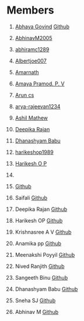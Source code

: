 # Members

1. [Abhaya Govind](https://github.com/orgs/Embedded-Systems-GCEK/people/AbhayaGovind)  [Github](https://github.com/AbhayaGovind)
2. [AbhinavM2005](https://github.com/orgs/Embedded-Systems-GCEK/people/AbhinavM2005)
3. [abhiramc1289](https://github.com/orgs/Embedded-Systems-GCEK/people/abhiramc1289)
4. [Albertjoe007](https://github.com/orgs/Embedded-Systems-GCEK/people/Albertjoe007)
5. [Amarnath](https://github.com/orgs/Embedded-Systems-GCEK/people/amarnath749)
6. [Amaya Pramod. P. V](https://github.com/orgs/Embedded-Systems-GCEK/people/AmayaPramod)
7. [Arun cs](https://github.com/orgs/Embedded-Systems-GCEK/people/aruncs31s)
8. [arya-rajeevan1234](https://github.com/orgs/Embedded-Systems-GCEK/people/arya-rajeevan1234)
9. [Ashil Mathew](https://github.com/orgs/Embedded-Systems-GCEK/people/ashilmathew)
10. [Deepika Rajan](https://github.com/orgs/Embedded-Systems-GCEK/people/DEEPIKARAJAN-E)
11. [Dhanashyam Babu](https://github.com/orgs/Embedded-Systems-GCEK/people/dhanashyam18)
12. [harikeshop1989](https://github.com/orgs/Embedded-Systems-GCEK/people/harikeshop1989)
13. [Harikesh O P](https://github.com/orgs/Embedded-Systems-GCEK/people/HarikeshopGCEK)
14. 



14.  [Github](https://github.com/AmayaPramod)
15. Saifali [Github](https://github.com/Saifali1256)
16. Deepika Rajan [Github](https://github.com/DEEPIKARAJAN-E)
17. Harikesh OP [Github](https://github.com/harikeshop1989)
18. Krishnasree A V [Github](Krishnasree-A-V) 
19. Anamika pp [Github](https://github.com/isro19692004geck)
20. Meenakshi Poyyil [Github](https://github.com/MeenakshiPoyyil)
21. Nived Ranjith  [Github](https://github.com/orgs/AI-Robot-GCEK/people/Nivedh-r)
22. Sangeeth Binu [Github](htttps://github.com/Sangeeth-binu)
23. Dhanashyam Babu [Github](https://github.com/dhanashyam18)
24. Sneha SJ [Github](https://github.com/Sneha-SJ-05)
25. Abhinav M [Github](https://github.com/AbhinavM2005)
